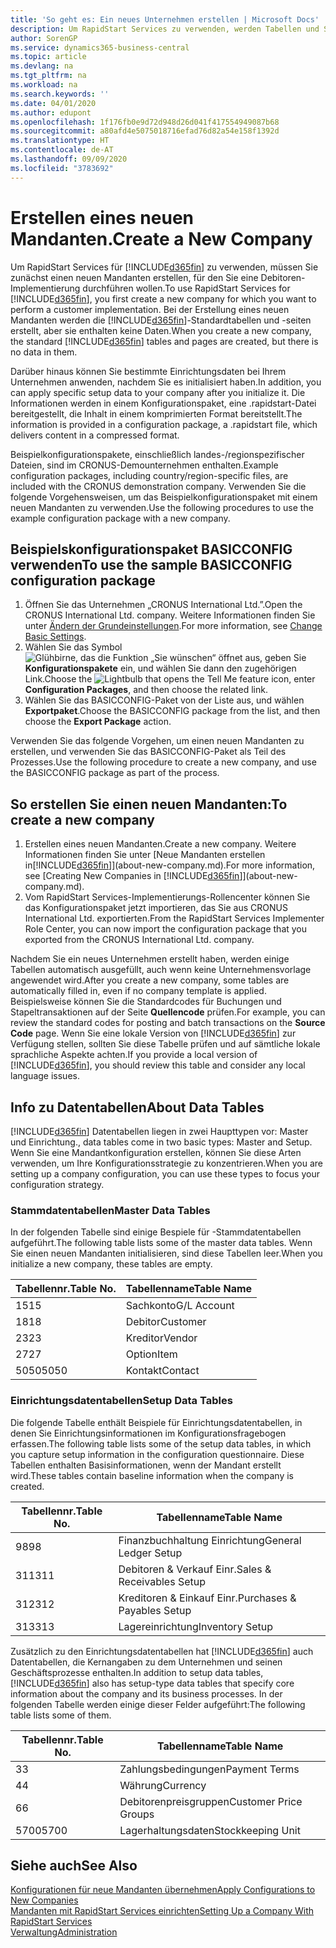 ```yaml
---
title: 'So geht es: Ein neues Unternehmen erstellen | Microsoft Docs'
description: Um RapidStart Services zu verwenden, werden Tabellen und Seiten erstellt, aber sie enthalten keine Daten.
author: SorenGP
ms.service: dynamics365-business-central
ms.topic: article
ms.devlang: na
ms.tgt_pltfrm: na
ms.workload: na
ms.search.keywords: ''
ms.date: 04/01/2020
ms.author: edupont
ms.openlocfilehash: 1f176fb0e9d72d948d26d041f417554949087b68
ms.sourcegitcommit: a80afd4e5075018716efad76d82a54e158f1392d
ms.translationtype: HT
ms.contentlocale: de-AT
ms.lasthandoff: 09/09/2020
ms.locfileid: "3783692"
---
```

# <a name="create-a-new-company"></a><span data-ttu-id="8d005-103">Erstellen eines neuen Mandanten.</span><span class="sxs-lookup"><span data-stu-id="8d005-103">Create a New Company</span></span>
<span data-ttu-id="8d005-104">Um RapidStart Services für [!INCLUDE[d365fin](includes/d365fin_md.md)] zu verwenden, müssen Sie zunächst einen neuen Mandanten erstellen, für den Sie eine Debitoren-Implementierung durchführen wollen.</span><span class="sxs-lookup"><span data-stu-id="8d005-104">To use RapidStart Services for [!INCLUDE[d365fin](includes/d365fin_md.md)], you first create a new company for which you want to perform a customer implementation.</span></span> <span data-ttu-id="8d005-105">Bei der Erstellung eines neuen Mandanten werden die [!INCLUDE[d365fin](includes/d365fin_md.md)]-Standardtabellen und -seiten erstellt, aber sie enthalten keine Daten.</span><span class="sxs-lookup"><span data-stu-id="8d005-105">When you create a new company, the standard [!INCLUDE[d365fin](includes/d365fin_md.md)] tables and pages are created, but there is no data in them.</span></span>

<span data-ttu-id="8d005-106">Darüber hinaus können Sie bestimmte Einrichtungsdaten bei Ihrem Unternehmen anwenden, nachdem Sie es initialisiert haben.</span><span class="sxs-lookup"><span data-stu-id="8d005-106">In addition, you can apply specific setup data to your company after you initialize it.</span></span> <span data-ttu-id="8d005-107">Die Informationen werden in einem Konfigurationspaket, eine .rapidstart-Datei bereitgestellt, die Inhalt in einem komprimierten Format bereitstellt.</span><span class="sxs-lookup"><span data-stu-id="8d005-107">The information is provided in a configuration package, a .rapidstart file, which delivers content in a compressed format.</span></span>  

<span data-ttu-id="8d005-108">Beispielkonfigurationspakete, einschließlich landes-/regionspezifischer Dateien, sind im CRONUS-Demounternehmen enthalten.</span><span class="sxs-lookup"><span data-stu-id="8d005-108">Example configuration packages, including country/region-specific files, are included with the CRONUS demonstration company.</span></span> <span data-ttu-id="8d005-109">Verwenden Sie die folgende Vorgehensweisen, um das Beispielkonfigurationspaket mit einem neuen Mandanten zu verwenden.</span><span class="sxs-lookup"><span data-stu-id="8d005-109">Use the following procedures to use the example configuration package with a new company.</span></span>  

## <a name="to-use-the-sample-basicconfig-configuration-package"></a><span data-ttu-id="8d005-110">Beispielskonfigurationspaket BASICCONFIG verwenden</span><span class="sxs-lookup"><span data-stu-id="8d005-110">To use the sample BASICCONFIG configuration package</span></span>  
1. <span data-ttu-id="8d005-111">Öffnen Sie das Unternehmen „CRONUS International Ltd.”.</span><span class="sxs-lookup"><span data-stu-id="8d005-111">Open the CRONUS International Ltd. company.</span></span> <span data-ttu-id="8d005-112">Weitere Informationen finden Sie unter [Ändern der Grundeinstellungen](ui-change-basic-settings.md).</span><span class="sxs-lookup"><span data-stu-id="8d005-112">For more information, see [Change Basic Settings](ui-change-basic-settings.md).</span></span>
2. <span data-ttu-id="8d005-113">Wählen Sie das Symbol ![Glühbirne, das die Funktion „Sie wünschen“ öffnet](media/ui-search/search_small.png "Tell Me-Funktion") aus, geben Sie **Konfigurationspakete** ein, und wählen Sie dann den zugehörigen Link.</span><span class="sxs-lookup"><span data-stu-id="8d005-113">Choose the ![Lightbulb that opens the Tell Me feature](media/ui-search/search_small.png "Tell me what you want to do") icon, enter **Configuration Packages**, and then choose the related link.</span></span>  
3. <span data-ttu-id="8d005-114">Wählen Sie das BASICCONFIG-Paket von der Liste aus, und wählen **Exportpaket**.</span><span class="sxs-lookup"><span data-stu-id="8d005-114">Choose the BASICCONFIG package from the list, and then choose the **Export Package** action.</span></span>  

<span data-ttu-id="8d005-115">Verwenden Sie das folgende Vorgehen, um einen neuen Mandanten zu erstellen, und verwenden Sie das BASICCONFIG-Paket als Teil des Prozesses.</span><span class="sxs-lookup"><span data-stu-id="8d005-115">Use the following procedure to create a new company, and use the BASICCONFIG package as part of the process.</span></span>  

## <a name="to-create-a-new-company"></a><span data-ttu-id="8d005-116">So erstellen Sie einen neuen Mandanten:</span><span class="sxs-lookup"><span data-stu-id="8d005-116">To create a new company</span></span>  
1. <span data-ttu-id="8d005-117">Erstellen eines neuen Mandanten.</span><span class="sxs-lookup"><span data-stu-id="8d005-117">Create a new company.</span></span> <span data-ttu-id="8d005-118">Weitere Informationen finden Sie unter [Neue Mandanten erstellen in[!INCLUDE[d365fin](includes/d365fin_md.md)]](about-new-company.md).</span><span class="sxs-lookup"><span data-stu-id="8d005-118">For more information, see [Creating New Companies in [!INCLUDE[d365fin](includes/d365fin_md.md)]](about-new-company.md).</span></span>
2. <span data-ttu-id="8d005-119">Vom RapidStart Services-Implementierungs-Rollencenter können Sie das Konfigurationspaket jetzt importieren, das Sie aus CRONUS International Ltd. exportierten.</span><span class="sxs-lookup"><span data-stu-id="8d005-119">From the RapidStart Services Implementer Role Center, you can now import the configuration package that you exported from the CRONUS International Ltd. company.</span></span>

<span data-ttu-id="8d005-120">Nachdem Sie ein neues Unternehmen erstellt haben, werden einige Tabellen automatisch ausgefüllt, auch wenn keine Unternehmensvorlage angewendet wird.</span><span class="sxs-lookup"><span data-stu-id="8d005-120">After you create a new company, some tables are automatically filled in, even if no company template is applied.</span></span> <span data-ttu-id="8d005-121">Beispielsweise können Sie die Standardcodes für Buchungen und Stapeltransaktionen auf der Seite **Quellencode** prüfen.</span><span class="sxs-lookup"><span data-stu-id="8d005-121">For example, you can review the standard codes for posting and batch transactions on the **Source Code** page.</span></span> <span data-ttu-id="8d005-122">Wenn Sie eine lokale Version von [!INCLUDE[d365fin](includes/d365fin_md.md)] zur Verfügung stellen, sollten Sie diese Tabelle prüfen und auf sämtliche lokale sprachliche Aspekte achten.</span><span class="sxs-lookup"><span data-stu-id="8d005-122">If you provide a local version of [!INCLUDE[d365fin](includes/d365fin_md.md)], you should review this table and consider any local language issues.</span></span>

## <a name="about-data-tables"></a><span data-ttu-id="8d005-123">Info zu Datentabellen</span><span class="sxs-lookup"><span data-stu-id="8d005-123">About Data Tables</span></span>
[!INCLUDE[d365fin](includes/d365fin_md.md)]  <span data-ttu-id="8d005-124">Datentabellen liegen in zwei Haupttypen vor: Master und Einrichtung.</span><span class="sxs-lookup"><span data-stu-id="8d005-124">, data tables come in two basic types: Master and Setup.</span></span> <span data-ttu-id="8d005-125">Wenn Sie eine Mandantkonfiguration erstellen, können Sie diese Arten verwenden, um Ihre Konfigurationsstrategie zu konzentrieren.</span><span class="sxs-lookup"><span data-stu-id="8d005-125">When you are setting up a company configuration, you can use these types to focus your configuration strategy.</span></span>  

### <a name="master-data-tables"></a><span data-ttu-id="8d005-126">Stammdatentabellen</span><span class="sxs-lookup"><span data-stu-id="8d005-126">Master Data Tables</span></span>  
<span data-ttu-id="8d005-127">In der folgenden Tabelle sind einige Bespiele für -Stammdatentabellen aufgeführt.</span><span class="sxs-lookup"><span data-stu-id="8d005-127">The following table lists some of the master data tables.</span></span> <span data-ttu-id="8d005-128">Wenn Sie einen neuen Mandanten initialisieren, sind diese Tabellen leer.</span><span class="sxs-lookup"><span data-stu-id="8d005-128">When you initialize a new company, these tables are empty.</span></span>  

|<span data-ttu-id="8d005-129">Tabellennr.</span><span class="sxs-lookup"><span data-stu-id="8d005-129">Table No.</span></span>|<span data-ttu-id="8d005-130">Tabellenname</span><span class="sxs-lookup"><span data-stu-id="8d005-130">Table Name</span></span>|  
|-------------------|--------------------|  
|<span data-ttu-id="8d005-131">15</span><span class="sxs-lookup"><span data-stu-id="8d005-131">15</span></span>|<span data-ttu-id="8d005-132">Sachkonto</span><span class="sxs-lookup"><span data-stu-id="8d005-132">G/L Account</span></span>|  
|<span data-ttu-id="8d005-133">18</span><span class="sxs-lookup"><span data-stu-id="8d005-133">18</span></span>|<span data-ttu-id="8d005-134">Debitor</span><span class="sxs-lookup"><span data-stu-id="8d005-134">Customer</span></span>|  
|<span data-ttu-id="8d005-135">23</span><span class="sxs-lookup"><span data-stu-id="8d005-135">23</span></span>|<span data-ttu-id="8d005-136">Kreditor</span><span class="sxs-lookup"><span data-stu-id="8d005-136">Vendor</span></span>|  
|<span data-ttu-id="8d005-137">27</span><span class="sxs-lookup"><span data-stu-id="8d005-137">27</span></span>|<span data-ttu-id="8d005-138">Option</span><span class="sxs-lookup"><span data-stu-id="8d005-138">Item</span></span>|  
|<span data-ttu-id="8d005-139">5050</span><span class="sxs-lookup"><span data-stu-id="8d005-139">5050</span></span>|<span data-ttu-id="8d005-140">Kontakt</span><span class="sxs-lookup"><span data-stu-id="8d005-140">Contact</span></span>|  

### <a name="setup-data-tables"></a><span data-ttu-id="8d005-141">Einrichtungsdatentabellen</span><span class="sxs-lookup"><span data-stu-id="8d005-141">Setup Data Tables</span></span>  
<span data-ttu-id="8d005-142">Die folgende Tabelle enthält Beispiele für Einrichtungsdatentabellen, in denen Sie Einrichtungsinformationen im Konfigurationsfragebogen erfassen.</span><span class="sxs-lookup"><span data-stu-id="8d005-142">The following table lists some of the setup data tables, in which you capture setup information in the configuration questionnaire.</span></span> <span data-ttu-id="8d005-143">Diese Tabellen enthalten Basisinformationen, wenn der Mandant erstellt wird.</span><span class="sxs-lookup"><span data-stu-id="8d005-143">These tables contain baseline information when the company is created.</span></span>  

|<span data-ttu-id="8d005-144">Tabellennr.</span><span class="sxs-lookup"><span data-stu-id="8d005-144">Table No.</span></span>|<span data-ttu-id="8d005-145">Tabellenname</span><span class="sxs-lookup"><span data-stu-id="8d005-145">Table Name</span></span>|  
|-------------------|--------------------|  
|<span data-ttu-id="8d005-146">98</span><span class="sxs-lookup"><span data-stu-id="8d005-146">98</span></span>|<span data-ttu-id="8d005-147">Finanzbuchhaltung Einrichtung</span><span class="sxs-lookup"><span data-stu-id="8d005-147">General Ledger Setup</span></span>|  
|<span data-ttu-id="8d005-148">311</span><span class="sxs-lookup"><span data-stu-id="8d005-148">311</span></span>|<span data-ttu-id="8d005-149">Debitoren & Verkauf Einr.</span><span class="sxs-lookup"><span data-stu-id="8d005-149">Sales & Receivables Setup</span></span>|  
|<span data-ttu-id="8d005-150">312</span><span class="sxs-lookup"><span data-stu-id="8d005-150">312</span></span>|<span data-ttu-id="8d005-151">Kreditoren & Einkauf Einr.</span><span class="sxs-lookup"><span data-stu-id="8d005-151">Purchases & Payables Setup</span></span>|  
|<span data-ttu-id="8d005-152">313</span><span class="sxs-lookup"><span data-stu-id="8d005-152">313</span></span>|<span data-ttu-id="8d005-153">Lagereinrichtung</span><span class="sxs-lookup"><span data-stu-id="8d005-153">Inventory Setup</span></span>|  

<span data-ttu-id="8d005-154">Zusätzlich zu den Einrichtungsdatentabellen hat [!INCLUDE[d365fin](includes/d365fin_md.md)] auch Datentabellen, die Kernangaben zu dem Unternehmen und seinen Geschäftsprozesse enthalten.</span><span class="sxs-lookup"><span data-stu-id="8d005-154">In addition to setup data tables, [!INCLUDE[d365fin](includes/d365fin_md.md)] also has setup-type data tables that specify core information about the company and its business processes.</span></span> <span data-ttu-id="8d005-155">In der folgenden Tabelle werden einige dieser Felder aufgeführt:</span><span class="sxs-lookup"><span data-stu-id="8d005-155">The following table lists some of them.</span></span>  

|<span data-ttu-id="8d005-156">Tabellennr.</span><span class="sxs-lookup"><span data-stu-id="8d005-156">Table No.</span></span>|<span data-ttu-id="8d005-157">Tabellenname</span><span class="sxs-lookup"><span data-stu-id="8d005-157">Table Name</span></span>|  
|-------------------|--------------------|  
|<span data-ttu-id="8d005-158">3</span><span class="sxs-lookup"><span data-stu-id="8d005-158">3</span></span>|<span data-ttu-id="8d005-159">Zahlungsbedingungen</span><span class="sxs-lookup"><span data-stu-id="8d005-159">Payment Terms</span></span>|  
|<span data-ttu-id="8d005-160">4</span><span class="sxs-lookup"><span data-stu-id="8d005-160">4</span></span>|<span data-ttu-id="8d005-161">Währung</span><span class="sxs-lookup"><span data-stu-id="8d005-161">Currency</span></span>|  
|<span data-ttu-id="8d005-162">6</span><span class="sxs-lookup"><span data-stu-id="8d005-162">6</span></span>|<span data-ttu-id="8d005-163">Debitorenpreisgruppen</span><span class="sxs-lookup"><span data-stu-id="8d005-163">Customer Price Groups</span></span>|  
|<span data-ttu-id="8d005-164">5700</span><span class="sxs-lookup"><span data-stu-id="8d005-164">5700</span></span>|<span data-ttu-id="8d005-165">Lagerhaltungsdaten</span><span class="sxs-lookup"><span data-stu-id="8d005-165">Stockkeeping Unit</span></span>|

  

## <a name="see-also"></a><span data-ttu-id="8d005-166">Siehe auch</span><span class="sxs-lookup"><span data-stu-id="8d005-166">See Also</span></span>  
[<span data-ttu-id="8d005-167">Konfigurationen für neue Mandanten übernehmen</span><span class="sxs-lookup"><span data-stu-id="8d005-167">Apply Configurations to New Companies</span></span>](admin-apply-configuration-to-new-companies.md)  
[<span data-ttu-id="8d005-168">Mandanten mit RapidStart Services einrichten</span><span class="sxs-lookup"><span data-stu-id="8d005-168">Setting Up a Company With RapidStart Services</span></span>](admin-set-up-a-company-with-rapidstart.md)  
[<span data-ttu-id="8d005-169">Verwaltung</span><span class="sxs-lookup"><span data-stu-id="8d005-169">Administration</span></span>](admin-setup-and-administration.md)

